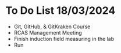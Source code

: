 # To Do List 18/03/2024
+ Git, GitHub, & GitKraken Course
+ RCAS Management Meeting
+ Finish induction field measuring in the lab
+ Run
